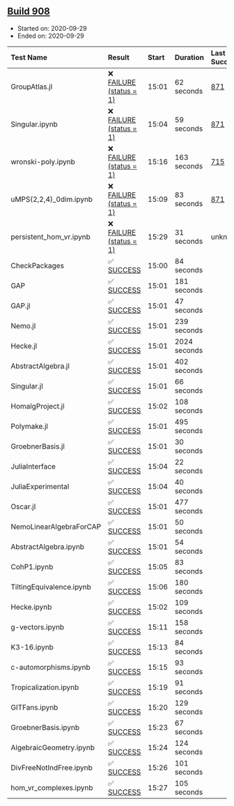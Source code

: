 ## [Build 908](https://oscarci.mathematik.uni-kl.de/job/oscar-stable/908/)

* Started on: 2020-09-29
* Ended on: 2020-09-29

| Test Name    | Result | Start | Duration | Last Success | First Failure |
|:-------------|:-------|:------|:---------|:-------------|:--------------|
| GroupAtlas.jl | ❌ [FAILURE (status = 1)](https://oscarci.mathematik.uni-kl.de/job/oscar-stable/908/artifact/logs/build-908/GroupAtlas.jl.log) | 15:01 | 62 seconds | [871](https://oscarci.mathematik.uni-kl.de/job/oscar-stable/871/) | [872](https://oscarci.mathematik.uni-kl.de/job/oscar-stable/872/) |
| Singular.ipynb | ❌ [FAILURE (status = 1)](https://oscarci.mathematik.uni-kl.de/job/oscar-stable/908/artifact/logs/build-908/Singular.ipynb.log) | 15:04 | 59 seconds | [871](https://oscarci.mathematik.uni-kl.de/job/oscar-stable/871/) | [872](https://oscarci.mathematik.uni-kl.de/job/oscar-stable/872/) |
| wronski-poly.ipynb | ❌ [FAILURE (status = 1)](https://oscarci.mathematik.uni-kl.de/job/oscar-stable/908/artifact/logs/build-908/wronski-poly.ipynb.log) | 15:16 | 163 seconds | [715](https://oscarci.mathematik.uni-kl.de/job/oscar-stable/715/) | [716](https://oscarci.mathematik.uni-kl.de/job/oscar-stable/716/) |
| uMPS(2,2,4)_0dim.ipynb | ❌ [FAILURE (status = 1)](https://oscarci.mathematik.uni-kl.de/job/oscar-stable/908/artifact/logs/build-908/uMPS-2-2-4-_0dim.ipynb.log) | 15:09 | 83 seconds | [871](https://oscarci.mathematik.uni-kl.de/job/oscar-stable/871/) | [872](https://oscarci.mathematik.uni-kl.de/job/oscar-stable/872/) |
| persistent_hom_vr.ipynb | ❌ [FAILURE (status = 1)](https://oscarci.mathematik.uni-kl.de/job/oscar-stable/908/artifact/logs/build-908/persistent_hom_vr.ipynb.log) | 15:29 | 31 seconds | unknown | unknown |
| CheckPackages | ✅ [SUCCESS](https://oscarci.mathematik.uni-kl.de/job/oscar-stable/908/artifact/logs/build-908/CheckPackages.log) | 15:00 | 84 seconds |  |  |
| GAP | ✅ [SUCCESS](https://oscarci.mathematik.uni-kl.de/job/oscar-stable/908/artifact/logs/build-908/GAP.log) | 15:01 | 181 seconds |  |  |
| GAP.jl | ✅ [SUCCESS](https://oscarci.mathematik.uni-kl.de/job/oscar-stable/908/artifact/logs/build-908/GAP.jl.log) | 15:01 | 47 seconds |  |  |
| Nemo.jl | ✅ [SUCCESS](https://oscarci.mathematik.uni-kl.de/job/oscar-stable/908/artifact/logs/build-908/Nemo.jl.log) | 15:01 | 239 seconds |  |  |
| Hecke.jl | ✅ [SUCCESS](https://oscarci.mathematik.uni-kl.de/job/oscar-stable/908/artifact/logs/build-908/Hecke.jl.log) | 15:01 | 2024 seconds |  |  |
| AbstractAlgebra.jl | ✅ [SUCCESS](https://oscarci.mathematik.uni-kl.de/job/oscar-stable/908/artifact/logs/build-908/AbstractAlgebra.jl.log) | 15:01 | 402 seconds |  |  |
| Singular.jl | ✅ [SUCCESS](https://oscarci.mathematik.uni-kl.de/job/oscar-stable/908/artifact/logs/build-908/Singular.jl.log) | 15:01 | 66 seconds |  |  |
| HomalgProject.jl | ✅ [SUCCESS](https://oscarci.mathematik.uni-kl.de/job/oscar-stable/908/artifact/logs/build-908/HomalgProject.jl.log) | 15:02 | 108 seconds |  |  |
| Polymake.jl | ✅ [SUCCESS](https://oscarci.mathematik.uni-kl.de/job/oscar-stable/908/artifact/logs/build-908/Polymake.jl.log) | 15:01 | 495 seconds |  |  |
| GroebnerBasis.jl | ✅ [SUCCESS](https://oscarci.mathematik.uni-kl.de/job/oscar-stable/908/artifact/logs/build-908/GroebnerBasis.jl.log) | 15:01 | 30 seconds |  |  |
| JuliaInterface | ✅ [SUCCESS](https://oscarci.mathematik.uni-kl.de/job/oscar-stable/908/artifact/logs/build-908/JuliaInterface.log) | 15:04 | 22 seconds |  |  |
| JuliaExperimental | ✅ [SUCCESS](https://oscarci.mathematik.uni-kl.de/job/oscar-stable/908/artifact/logs/build-908/JuliaExperimental.log) | 15:04 | 40 seconds |  |  |
| Oscar.jl | ✅ [SUCCESS](https://oscarci.mathematik.uni-kl.de/job/oscar-stable/908/artifact/logs/build-908/Oscar.jl.log) | 15:01 | 477 seconds |  |  |
| NemoLinearAlgebraForCAP | ✅ [SUCCESS](https://oscarci.mathematik.uni-kl.de/job/oscar-stable/908/artifact/logs/build-908/NemoLinearAlgebraForCAP.log) | 15:01 | 50 seconds |  |  |
| AbstractAlgebra.ipynb | ✅ [SUCCESS](https://oscarci.mathematik.uni-kl.de/job/oscar-stable/908/artifact/logs/build-908/AbstractAlgebra.ipynb.log) | 15:01 | 54 seconds |  |  |
| CohP1.ipynb | ✅ [SUCCESS](https://oscarci.mathematik.uni-kl.de/job/oscar-stable/908/artifact/logs/build-908/CohP1.ipynb.log) | 15:05 | 83 seconds |  |  |
| TiltingEquivalence.ipynb | ✅ [SUCCESS](https://oscarci.mathematik.uni-kl.de/job/oscar-stable/908/artifact/logs/build-908/TiltingEquivalence.ipynb.log) | 15:06 | 180 seconds |  |  |
| Hecke.ipynb | ✅ [SUCCESS](https://oscarci.mathematik.uni-kl.de/job/oscar-stable/908/artifact/logs/build-908/Hecke.ipynb.log) | 15:02 | 109 seconds |  |  |
| g-vectors.ipynb | ✅ [SUCCESS](https://oscarci.mathematik.uni-kl.de/job/oscar-stable/908/artifact/logs/build-908/g-vectors.ipynb.log) | 15:11 | 158 seconds |  |  |
| K3-16.ipynb | ✅ [SUCCESS](https://oscarci.mathematik.uni-kl.de/job/oscar-stable/908/artifact/logs/build-908/K3-16.ipynb.log) | 15:13 | 84 seconds |  |  |
| c-automorphisms.ipynb | ✅ [SUCCESS](https://oscarci.mathematik.uni-kl.de/job/oscar-stable/908/artifact/logs/build-908/c-automorphisms.ipynb.log) | 15:15 | 93 seconds |  |  |
| Tropicalization.ipynb | ✅ [SUCCESS](https://oscarci.mathematik.uni-kl.de/job/oscar-stable/908/artifact/logs/build-908/Tropicalization.ipynb.log) | 15:19 | 91 seconds |  |  |
| GITFans.ipynb | ✅ [SUCCESS](https://oscarci.mathematik.uni-kl.de/job/oscar-stable/908/artifact/logs/build-908/GITFans.ipynb.log) | 15:20 | 129 seconds |  |  |
| GroebnerBasis.ipynb | ✅ [SUCCESS](https://oscarci.mathematik.uni-kl.de/job/oscar-stable/908/artifact/logs/build-908/GroebnerBasis.ipynb.log) | 15:23 | 67 seconds |  |  |
| AlgebraicGeometry.ipynb | ✅ [SUCCESS](https://oscarci.mathematik.uni-kl.de/job/oscar-stable/908/artifact/logs/build-908/AlgebraicGeometry.ipynb.log) | 15:24 | 124 seconds |  |  |
| DivFreeNotIndFree.ipynb | ✅ [SUCCESS](https://oscarci.mathematik.uni-kl.de/job/oscar-stable/908/artifact/logs/build-908/DivFreeNotIndFree.ipynb.log) | 15:26 | 101 seconds |  |  |
| hom_vr_complexes.ipynb | ✅ [SUCCESS](https://oscarci.mathematik.uni-kl.de/job/oscar-stable/908/artifact/logs/build-908/hom_vr_complexes.ipynb.log) | 15:27 | 105 seconds |  |  |
